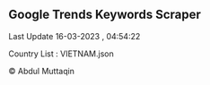 

## Google Trends Keywords Scraper 
 
Last Update 16-03-2023 , 04:54:22

Country List :
VIETNAM.json



© Abdul Muttaqin 
